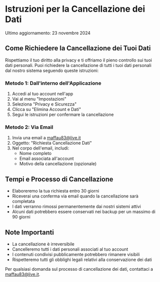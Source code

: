 # Istruzioni per la Cancellazione dei Dati

Ultimo aggiornamento: 23 novembre 2024

## Come Richiedere la Cancellazione dei Tuoi Dati

Rispettiamo il tuo diritto alla privacy e ti offriamo il pieno controllo sui tuoi dati personali. Puoi richiedere la cancellazione di tutti i tuoi dati personali dal nostro sistema seguendo queste istruzioni:

### Metodo 1: Dall'interno dell'Applicazione
1. Accedi al tuo account nell'app
2. Vai al menu "Impostazioni"
3. Seleziona "Privacy e Sicurezza"
4. Clicca su "Elimina Account e Dati"
5. Segui le istruzioni per confermare la cancellazione

### Metodo 2: Via Email
1. Invia una email a maffau83@live.it
2. Oggetto: "Richiesta Cancellazione Dati"
3. Nel corpo dell'email, includi:
   - Nome completo
   - Email associata all'account
   - Motivo della cancellazione (opzionale)

## Tempi e Processo di Cancellazione

- Elaboreremo la tua richiesta entro 30 giorni
- Riceverai una conferma via email quando la cancellazione sarà completata
- I dati verranno rimossi permanentemente dai nostri sistemi attivi
- Alcuni dati potrebbero essere conservati nei backup per un massimo di 90 giorni

## Note Importanti

- La cancellazione è irreversibile
- Cancelleremo tutti i dati personali associati al tuo account
- I contenuti condivisi pubblicamente potrebbero rimanere visibili
- Rispetteremo tutti gli obblighi legali relativi alla conservazione dei dati

Per qualsiasi domanda sul processo di cancellazione dei dati, contattaci a maffau83@live.it.
